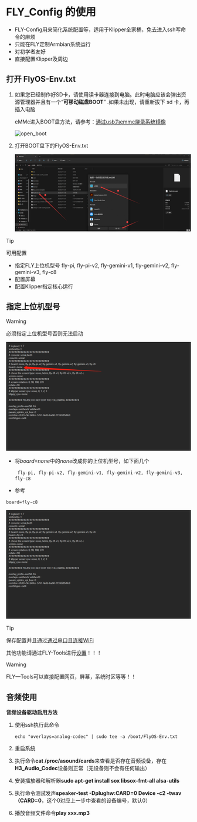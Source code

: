 # FLY_Config 的使用

* FLY-Config用来简化系统配置等，适用于Klipper全家桶，免去进入ssh写命令的麻烦
* 只能在FLY定制Armbian系统运行
* 对初学者友好
* 直接配置Klipper及周边

## 打开 FlyOS-Env.txt

1. 如果您已经制作好SD卡，请使用读卡器连接到电脑。此时电脑应该会弹出资源管理器并且有一个“**可移动磁盘BOOT**” .如果未出现，请重新拔下 sd 卡，再插入电脑

   eMMc进入BOOT盘方法，请参考：[通过usb为emmc烧录系统镜像](/board/fly_pi_v2/FLY_π_M2WE?id=_4-使用usb烧录m2we)

   ![open_boot](../../images/boards/fly_pi/open_boot.png)

   

2. 打开BOOT盘下的FlyOS-Env.txt

   ![open_flyconfig](../../images/boards/fly_pi/open_flyconfig.png)

> [!Tip]
> 可用配置

* 指定FLY上位机型号 fly-pi, fly-pi-v2, fly-gemini-v1, fly-gemini-v2, fly-gemini-v3, fly-c8
* 配置屏幕
* 配置Klipper指定核心运行

## 指定上位机型号

>[!Warning]
>
>必须指定上位机型号否则无法启动

![board](../../images/boards/fly_pi/board.png)

* 将*board=none*中的*none*改成你的上位机型号，如下面几个

  ```
   fly-pi, fly-pi-v2, fly-gemini-v1, fly-gemini-v2, fly-gemini-v3, fly-c8
  ```

* 参考

```
board=fly-c8
```

![board](../../images/boards/fly_pi/board1.png)

> [!Tip]
>
> 保存配置并且通过[通过串口](https://mellow-old.klipper.cn/#/introduction/conntossh)且[连接WiFi](https://mellow-old.klipper.cn/#/board/fly_pi_v2/to_wifi?id=_2-通过ssh软件连接)
>
> 其他功能请通过FLY-Tools进行[设置](https://mellow-old.klipper.cn/#/board/fly_tools/setting)！！！

>[!Warning]
>
>FLY—Tools可以直接配置网页，屏幕，系统时区等等！！

## 音频使用

**音频设备驱动启用方法**

1. 使用ssh执行此命令

   ```
   echo "overlays=analog-codec" | sudo tee -a /boot/FlyOS-Env.txt
   ```

   

2. 重启系统

3. 执行命令**cat /proc/asound/cards**来查看是否存在音频设备，存在**H3_Audio_Codec**设备则正常（无设备则不会有任何输出）

4. 安装播放器和解析器**sudo apt-get install sox libsox-fmt-all alsa-utils**

5. 执行命令测试发声**speaker-test -Dplughw:CARD=0 Device -c2 -twav（CARD=0**，这个0对应上一步中查看的设备编号，默认0）

6. 播放音频文件命令**play xxx.mp3**

